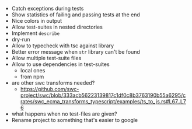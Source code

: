 - Catch exceptions during tests
- Show statistics of failing and passing tests at the end
- Nice colors in output
- Allow test-suites in nested directories
- Implement `describe`
- dry-run
- Allow to typecheck with tsc against library
- Better error message when `str` library can't be found
- Allow multiple test-suite files
- Allow to use dependencies in test-suites
  - local ones
  - from npm
- are other swc transforms needed?
  - https://github.com/swc-project/swc/blob/333acb56223139817c1df0c8b3763190b55a6295/crates/swc_ecma_transforms_typescript/examples/ts_to_js.rs#L67..L76
- what happens when no test-files are given?
- Rename project to something that's easier to google
